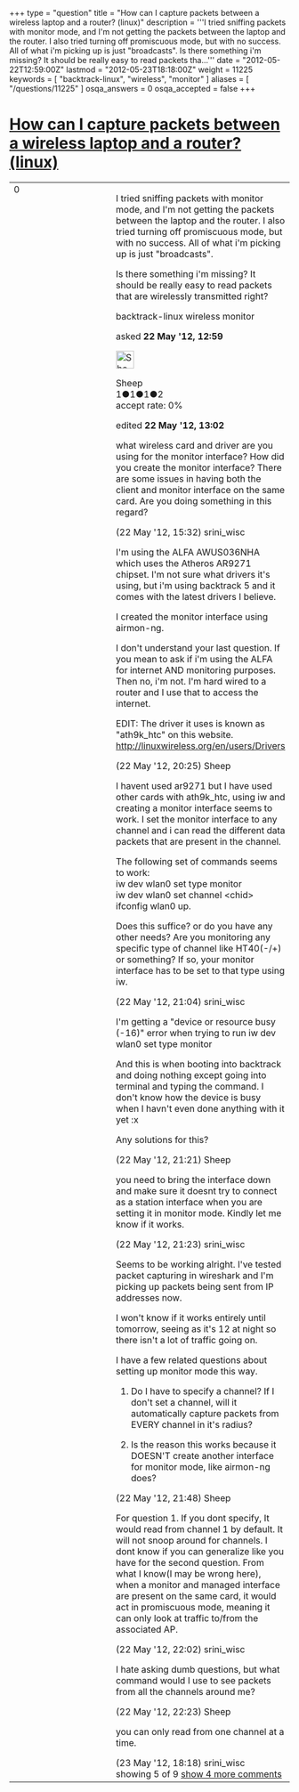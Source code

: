 +++
type = "question"
title = "How can I capture packets between a wireless laptop and a router? (linux)"
description = '''I tried sniffing packets with monitor mode, and I&#x27;m not getting the packets between the laptop and the router. I also tried turning off promiscuous mode, but with no success. All of what i&#x27;m picking up is just &quot;broadcasts&quot;. Is there something i&#x27;m missing? It should be really easy to read packets tha...'''
date = "2012-05-22T12:59:00Z"
lastmod = "2012-05-23T18:18:00Z"
weight = 11225
keywords = [ "backtrack-linux", "wireless", "monitor" ]
aliases = [ "/questions/11225" ]
osqa_answers = 0
osqa_accepted = false
+++

<div class="headNormal">

# [How can I capture packets between a wireless laptop and a router? (linux)](/questions/11225/how-can-i-capture-packets-between-a-wireless-laptop-and-a-router-linux)

</div>

<div id="main-body">

<div id="askform">

<table id="question-table" style="width:100%;"><colgroup><col style="width: 50%" /><col style="width: 50%" /></colgroup><tbody><tr class="odd"><td style="width: 30px; vertical-align: top"><div class="vote-buttons"><span id="post-11225-upvote" class="ajax-command post-vote up" rel="nofollow" title="I like this post (click again to cancel)"> </span><div id="post-11225-score" class="post-score" title="current number of votes">0</div><span id="post-11225-downvote" class="ajax-command post-vote down" rel="nofollow" title="I dont like this post (click again to cancel)"> </span> <span id="favorite-mark" class="ajax-command favorite-mark" rel="nofollow" title="mark/unmark this question as favorite (click again to cancel)"> </span><div id="favorite-count" class="favorite-count"></div></div></td><td><div id="item-right"><div class="question-body"><p>I tried sniffing packets with monitor mode, and I'm not getting the packets between the laptop and the router. I also tried turning off promiscuous mode, but with no success. All of what i'm picking up is just "broadcasts".</p><p>Is there something i'm missing? It should be really easy to read packets that are wirelessly transmitted right?</p></div><div id="question-tags" class="tags-container tags"><span class="post-tag tag-link-backtrack-linux" rel="tag" title="see questions tagged &#39;backtrack-linux&#39;">backtrack-linux</span> <span class="post-tag tag-link-wireless" rel="tag" title="see questions tagged &#39;wireless&#39;">wireless</span> <span class="post-tag tag-link-monitor" rel="tag" title="see questions tagged &#39;monitor&#39;">monitor</span></div><div id="question-controls" class="post-controls"></div><div class="post-update-info-container"><div class="post-update-info post-update-info-user"><p>asked <strong>22 May '12, 12:59</strong></p><img src="https://secure.gravatar.com/avatar/209c0814e3152badc3e7c325d95ff06f?s=32&amp;d=identicon&amp;r=g" class="gravatar" width="32" height="32" alt="Sheep&#39;s gravatar image" /><p><span>Sheep</span><br />
<span class="score" title="1 reputation points">1</span><span title="1 badges"><span class="badge1">●</span><span class="badgecount">1</span></span><span title="1 badges"><span class="silver">●</span><span class="badgecount">1</span></span><span title="2 badges"><span class="bronze">●</span><span class="badgecount">2</span></span><br />
<span class="accept_rate" title="Rate of the user&#39;s accepted answers">accept rate:</span> <span title="Sheep has no accepted answers">0%</span></p></div><div class="post-update-info post-update-info-edited"><p><span> edited <strong>22 May '12, 13:02</strong> </span></p></div></div><div id="comments-container-11225" class="comments-container"><span id="11227"></span><div id="comment-11227" class="comment"><div id="post-11227-score" class="comment-score"></div><div class="comment-text"><p>what wireless card and driver are you using for the monitor interface? How did you create the monitor interface? There are some issues in having both the client and monitor interface on the same card. Are you doing something in this regard?</p></div><div id="comment-11227-info" class="comment-info"><span class="comment-age">(22 May '12, 15:32)</span> <span class="comment-user userinfo">srini_wisc</span></div></div><span id="11230"></span><div id="comment-11230" class="comment"><div id="post-11230-score" class="comment-score"></div><div class="comment-text"><p>I'm using the ALFA AWUS036NHA which uses the Atheros AR9271 chipset. I'm not sure what drivers it's using, but i'm using backtrack 5 and it comes with the latest drivers I believe.</p><p>I created the monitor interface using airmon-ng.</p><p>I don't understand your last question. If you mean to ask if i'm using the ALFA for internet AND monitoring purposes. Then no, i'm not. I'm hard wired to a router and I use that to access the internet.</p><p>EDIT: The driver it uses is known as "ath9k_htc" on this website. <a href="http://linuxwireless.org/en/users/Drivers">http://linuxwireless.org/en/users/Drivers</a></p></div><div id="comment-11230-info" class="comment-info"><span class="comment-age">(22 May '12, 20:25)</span> <span class="comment-user userinfo">Sheep</span></div></div><span id="11233"></span><div id="comment-11233" class="comment"><div id="post-11233-score" class="comment-score"></div><div class="comment-text"><p>I havent used ar9271 but I have used other cards with ath9k_htc, using iw and creating a monitor interface seems to work. I set the monitor interface to any channel and i can read the different data packets that are present in the channel.<br />
</p><p>The following set of commands seems to work:<br />
iw dev wlan0 set type monitor<br />
iw dev wlan0 set channel &lt;chid&gt;<br />
ifconfig wlan0 up.<br />
</p><p>Does this suffice? or do you have any other needs? Are you monitoring any specific type of channel like HT40(-/+) or something? If so, your monitor interface has to be set to that type using iw.</p></div><div id="comment-11233-info" class="comment-info"><span class="comment-age">(22 May '12, 21:04)</span> <span class="comment-user userinfo">srini_wisc</span></div></div><span id="11235"></span><div id="comment-11235" class="comment"><div id="post-11235-score" class="comment-score"></div><div class="comment-text"><p>I'm getting a "device or resource busy (-16)" error when trying to run iw dev wlan0 set type monitor</p><p>And this is when booting into backtrack and doing nothing except going into terminal and typing the command. I don't know how the device is busy when I havn't even done anything with it yet :x</p><p>Any solutions for this?</p></div><div id="comment-11235-info" class="comment-info"><span class="comment-age">(22 May '12, 21:21)</span> <span class="comment-user userinfo">Sheep</span></div></div><span id="11236"></span><div id="comment-11236" class="comment"><div id="post-11236-score" class="comment-score"></div><div class="comment-text"><p>you need to bring the interface down and make sure it doesnt try to connect as a station interface when you are setting it in monitor mode. Kindly let me know if it works.</p></div><div id="comment-11236-info" class="comment-info"><span class="comment-age">(22 May '12, 21:23)</span> <span class="comment-user userinfo">srini_wisc</span></div></div><span id="11237"></span><div id="comment-11237" class="comment not_top_scorer"><div id="post-11237-score" class="comment-score"></div><div class="comment-text"><p>Seems to be working alright. I've tested packet capturing in wireshark and I'm picking up packets being sent from IP addresses now.</p><p>I won't know if it works entirely until tomorrow, seeing as it's 12 at night so there isn't a lot of traffic going on.</p><p>I have a few related questions about setting up monitor mode this way.</p><ol><li><p>Do I have to specify a channel? If I don't set a channel, will it automatically capture packets from EVERY channel in it's radius?</p></li><li><p>Is the reason this works because it DOESN'T create another interface for monitor mode, like airmon-ng does?</p></li></ol></div><div id="comment-11237-info" class="comment-info"><span class="comment-age">(22 May '12, 21:48)</span> <span class="comment-user userinfo">Sheep</span></div></div><span id="11239"></span><div id="comment-11239" class="comment not_top_scorer"><div id="post-11239-score" class="comment-score"></div><div class="comment-text"><p>For question 1. If you dont specify, It would read from channel 1 by default. It will not snoop around for channels. I dont know if you can generalize like you have for the second question. From what I know(I may be wrong here), when a monitor and managed interface are present on the same card, it would act in promiscuous mode, meaning it can only look at traffic to/from the associated AP.</p></div><div id="comment-11239-info" class="comment-info"><span class="comment-age">(22 May '12, 22:02)</span> <span class="comment-user userinfo">srini_wisc</span></div></div><span id="11240"></span><div id="comment-11240" class="comment not_top_scorer"><div id="post-11240-score" class="comment-score"></div><div class="comment-text"><p>I hate asking dumb questions, but what command would I use to see packets from all the channels around me?</p></div><div id="comment-11240-info" class="comment-info"><span class="comment-age">(22 May '12, 22:23)</span> <span class="comment-user userinfo">Sheep</span></div></div><span id="11298"></span><div id="comment-11298" class="comment not_top_scorer"><div id="post-11298-score" class="comment-score"></div><div class="comment-text"><p>you can only read from one channel at a time.</p></div><div id="comment-11298-info" class="comment-info"><span class="comment-age">(23 May '12, 18:18)</span> <span class="comment-user userinfo">srini_wisc</span></div></div></div><div id="comment-tools-11225" class="comment-tools"><span class="comments-showing"> showing 5 of 9 </span> <a href="#" class="show-all-comments-link">show 4 more comments</a></div><div class="clear"></div><div id="comment-11225-form-container" class="comment-form-container"></div><div class="clear"></div></div></td></tr></tbody></table>

</div>

</div>

